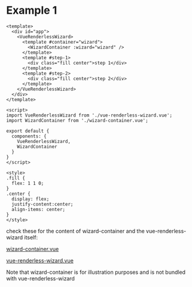 # Example 1

```vue
<template>
  <div id="app">
    <VueRenderlessWizard>
      <template #container="wizard">
        <WizardContainer :wizard="wizard" />
      </template>
      <template #step-1>
        <div class="fill center">step 1</div>
      </template>
      <template #step-2>
        <div class="fill center">step 2</div>
      </template>
    </VueRenderlessWizard>
  </div>
</template>

<script>
import VueRenderlessWizard from './vue-renderless-wizard.vue';
import WizardContainer from './wizard-container.vue';

export default {
  components: {
    VueRenderlessWizard,
    WizardContainer
  }
}
</script>

<style>
.fill {
  flex: 1 1 0;
}
.center {
  display: flex;
  justify-content:center;
  align-items: center;
}
</style>
```

check these for the content of wizard-container and the vue-renderless-wizard itself:

[wizard-container.vue](https://github.com/jd1378/vue-renderless-wizard/blob/main/src/wizard-container.vue)

[vue-renderless-wizard.vue](https://github.com/jd1378/vue-renderless-wizard/blob/main/src/vue-renderless-wizard.vue)

Note that wizard-container is for illustration purposes and is not bundled with vue-renderless-wizard
